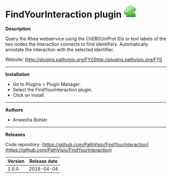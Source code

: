# FindYourInteraction plugin ![](/images/plugin.png)

**Description**

Query the Rhea webservice using the ChEBI/UniProt IDs or text labels of the two nodes the interaction connects to find identifiers. Automatically annotate the interaction with the selected identifier.

Website: [http://plugins.pathvisio.org/FYI](http://plugins.pathvisio.org/FYI)

----

**Installation** 
* Go to Plugins > Plugin Manager. 
* Select the FindYourInteraction plugin.
* Click on Install.

----

**Authors**
* Anwesha Bohler

---- 

**Releases**

Code repository: [https://github.com/PathVisio/FindYourInteraction](https://github.com/PathVisio/FindYourInteraction)

| Version | Release date |
| ------- |:------------:| 
| 1.0.0 | 2016-04-04 | 

